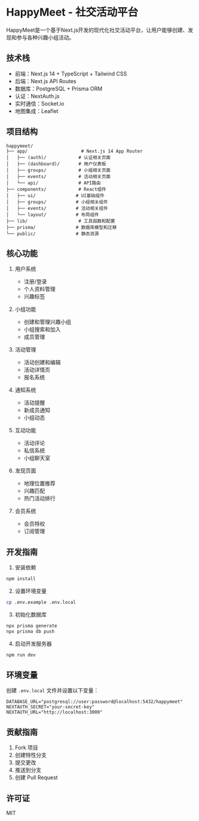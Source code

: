 # HappyMeet - 社交活动平台

HappyMeet是一个基于Next.js开发的现代化社交活动平台，让用户能够创建、发现和参与各种兴趣小组活动。

## 技术栈

- 前端：Next.js 14 + TypeScript + Tailwind CSS
- 后端：Next.js API Routes
- 数据库：PostgreSQL + Prisma ORM
- 认证：NextAuth.js
- 实时通信：Socket.io
- 地图集成：Leaflet

## 项目结构

```
happymeet/
├── app/                    # Next.js 14 App Router
│   ├── (auth)/            # 认证相关页面
│   ├── (dashboard)/       # 用户仪表板
│   ├── groups/            # 小组相关页面
│   ├── events/            # 活动相关页面
│   └── api/               # API路由
├── components/            # React组件
│   ├── ui/               # UI基础组件
│   ├── groups/           # 小组相关组件
│   ├── events/           # 活动相关组件
│   └── layout/           # 布局组件
├── lib/                   # 工具函数和配置
├── prisma/               # 数据库模型和迁移
└── public/               # 静态资源
```

## 核心功能

1. 用户系统
   - 注册/登录
   - 个人资料管理
   - 兴趣标签

2. 小组功能
   - 创建和管理兴趣小组
   - 小组搜索和加入
   - 成员管理

3. 活动管理
   - 活动创建和编辑
   - 活动详情页
   - 报名系统

4. 通知系统
   - 活动提醒
   - 新成员通知
   - 小组动态

5. 互动功能
   - 活动评论
   - 私信系统
   - 小组聊天室

6. 发现页面
   - 地理位置推荐
   - 兴趣匹配
   - 热门活动排行

7. 会员系统
   - 会员特权
   - 订阅管理

## 开发指南

1. 安装依赖
```bash
npm install
```

2. 设置环境变量
```bash
cp .env.example .env.local
```

3. 初始化数据库
```bash
npx prisma generate
npx prisma db push
```

4. 启动开发服务器
```bash
npm run dev
```

## 环境变量

创建 `.env.local` 文件并设置以下变量：

```
DATABASE_URL="postgresql://user:password@localhost:5432/happymeet"
NEXTAUTH_SECRET="your-secret-key"
NEXTAUTH_URL="http://localhost:3000"
```

## 贡献指南

1. Fork 项目
2. 创建特性分支
3. 提交更改
4. 推送到分支
5. 创建 Pull Request

## 许可证

MIT 